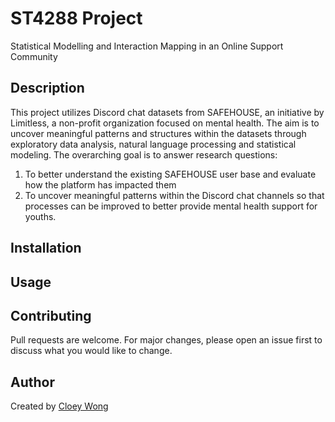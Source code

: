 # ST4288 Project
Statistical Modelling and Interaction Mapping in an Online Support Community

## Description
This project utilizes Discord chat datasets from SAFEHOUSE, an initiative by Limitless, a non-profit organization focused on mental health. The aim is to uncover meaningful patterns and structures within the datasets through exploratory data analysis, natural language processing and statistical modeling. The overarching goal is to answer research questions: 

1. To better understand the existing SAFEHOUSE user base and evaluate how the platform has impacted them 
2. To uncover meaningful patterns within the Discord chat channels so that processes can be improved to better provide mental health support for youths. 

## Installation 

## Usage

## Contributing
Pull requests are welcome. For major changes, please open an issue first to discuss what you would like to change.

## Author
Created by [Cloey Wong](https://github.com/cloeyw)

